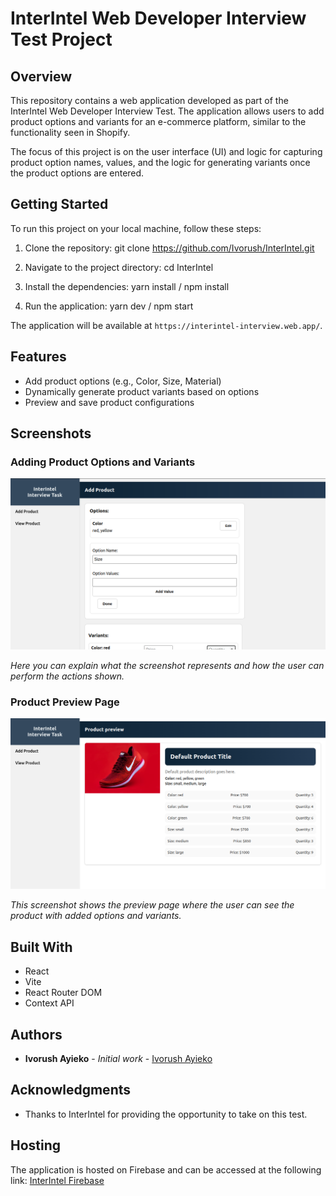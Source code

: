 # InterIntel Web Developer Interview Test Project

## Overview

This repository contains a web application developed as part of the InterIntel Web Developer Interview Test. The application allows users to add product options and variants for an e-commerce platform, similar to the functionality seen in Shopify.

The focus of this project is on the user interface (UI) and logic for capturing product option names, values, and the logic for generating variants once the product options are entered.

## Getting Started

To run this project on your local machine, follow these steps:

1. Clone the repository:
git clone https://github.com/Ivorush/InterIntel.git

2. Navigate to the project directory:
cd InterIntel

3. Install the dependencies:
yarn install / npm install

4. Run the application:
yarn dev / npm start


The application will be available at `https://interintel-interview.web.app/`.

## Features

- Add product options (e.g., Color, Size, Material)
- Dynamically generate product variants based on options
- Preview and save product configurations

## Screenshots

### Adding Product Options and Variants

![Adding Product Options and Variants](https://github.com/Ivorush/InterIntel/blob/master/src/assets/InterIntel2.png)

*Here you can explain what the screenshot represents and how the user can perform the actions shown.*

### Product Preview Page

![Product Preview Page](https://github.com/Ivorush/InterIntel/blob/master/src/assets/InterIntel.png)

*This screenshot shows the preview page where the user can see the product with added options and variants.*

## Built With

- React
- Vite
- React Router DOM
- Context API

## Authors

- **Ivorush Ayieko** - *Initial work* - [Ivorush Ayieko](https://github.com/Ivorush)

## Acknowledgments

- Thanks to InterIntel for providing the opportunity to take on this test.

## Hosting

The application is hosted on Firebase and can be accessed at the following link: [InterIntel Firebase](https://interintel-interview.web.app/)
